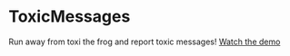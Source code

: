 # ToxicMessages
Run away from toxi the frog and report toxic messages!
[Watch the demo](docs/AleahsToxiTrailer.mov)
